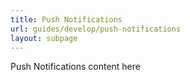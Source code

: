 ```yaml
---
title: Push Notifications
url: guides/develop/push-notifications
layout: subpage
---
```


Push Notifications content here
